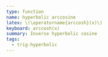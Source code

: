 ```yaml
---
type: function
name: hyperbolic arccosine
latex: \(\operatorname{arccosh}(x)\)
keyboard: arccosh(x)
summary: Inverse hyperbolic cosine
tags:
  - trig-hyperbolic
---
```

